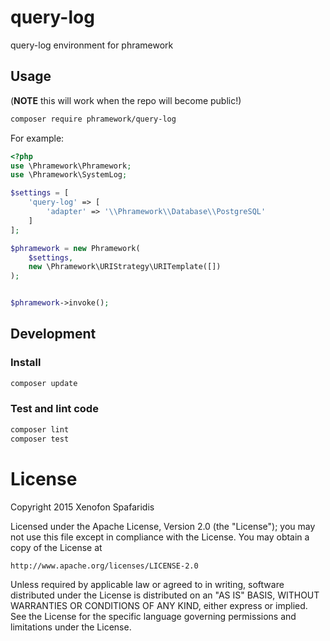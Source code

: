 # query-log
query-log environment for phramework

## Usage
(**NOTE** this will work when the repo will become public!)

```bash
composer require phramework/query-log
```

For example:

```php
<?php
use \Phramework\Phramework;
use \Phramework\SystemLog;

$settings = [
    'query-log' => [
        'adapter' => '\\Phramework\\Database\\PostgreSQL'
    ]
];

$phramework = new Phramework(
    $settings,
    new \Phramework\URIStrategy\URITemplate([])
);


$phramework->invoke();
```

## Development
### Install

```bash
composer update
```

### Test and lint code

```bash
composer lint
composer test
```

# License
Copyright 2015 Xenofon Spafaridis

Licensed under the Apache License, Version 2.0 (the "License"); you may not use this file except in compliance with the License. You may obtain a copy of the License at

```
http://www.apache.org/licenses/LICENSE-2.0
```

Unless required by applicable law or agreed to in writing, software distributed under the License is distributed on an "AS IS" BASIS, WITHOUT WARRANTIES OR CONDITIONS OF ANY KIND, either express or implied. See the License for the specific language governing permissions and limitations under the License.
